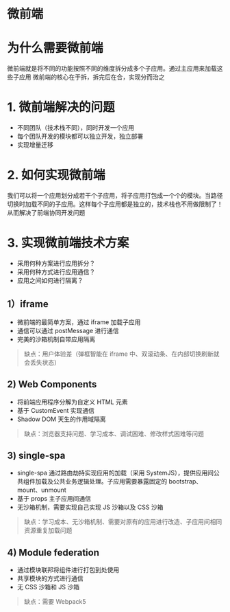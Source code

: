 # 微前端

# 为什么需要微前端

微前端就是将不同的功能按照不同的维度拆分成多个子应用。通过主应用来加载这些子应用
微前端的核心在于拆，拆完后在合，实现分而治之

# 1. 微前端解决的问题

- 不同团队（技术栈不同），同时开发一个应用
- 每个团队开发的模块都可以独立开发，独立部署
- 实现增量迁移

# 2. 如何实现微前端

我们可以将一个应用划分成若干个子应用，将子应用打包成一个个的模块。当路径切换时加载不同的子应用。这样每个子应用都是独立的，技术栈也不用做限制了！
从而解决了前端协同开发问题

# 3. 实现微前端技术方案

- 采用何种方案进行应用拆分？
- 采用何种方式进行应用通信？
- 应用之间如何进行隔离？

## 1）iframe

- 微前端的最简单方案，通过 iframe 加载子应用
- 通信可以通过 postMessage 进行通信
- 完美的沙箱机制自带应用隔离

> 缺点：用户体验差（弹框智能在 iframe 中、双滚动条、在内部切换刷新就会丢失状态）

## 2) Web Components

- 将前端应用程序分解为自定义 HTML 元素
- 基于 CustomEvent 实现通信
- Shadow DOM 天生的作用域隔离

> 缺点：浏览器支持问题、学习成本、调试困难、修改样式困难等问题

## 3) single-spa

- single-spa 通过路由劫持实现应用的加载（采用 SystemJS），提供应用间公共组件加载及公共业务逻辑处理。子应用需要暴露固定的 bootstrap、mount、unmount
- 基于 props 主子应用间通信
- 无沙箱机制，需要实现自己实现 JS 沙箱以及 CSS 沙箱

> 缺点：学习成本、无沙箱机制、需要对原有的应用进行改造、子应用间相同资源重复加载问题

## 4) Module federation

- 通过模块联邦将组件进行打包到处使用
- 共享模块的方式进行通信
- 无 CSS 沙箱和 JS 沙箱

> 缺点：需要 Webpack5